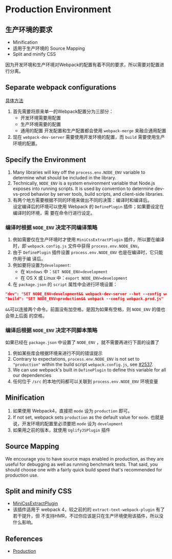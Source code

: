# Production Environment

## 生产环境的要求
* Minification
* 适用于生产环境的 Source Mapping
* Split and minify CSS

因为开发环境和生产环境对Webpack的配置有着不同的要求，所以需要对配置进行分离。

## Separate webpack configurations
[具体方法](https://webpack.js.org/guides/production/)
1. 首先需要将原来单一的Webpack配置分为三部分：
    * 开发环境需要用配置
    * 生产环境需要的配置
    * 通用的配置
      开发配置和生产配置都会使用 `webpack-merge` 来融合通用配置
2. 现在 `webpack-dev-server` 需要使用开发环境的配置，而 `build` 需要使用生产环境的配置。


## Specify the Environment
1. Many libraries will key off the `process.env.NODE_ENV` variable to determine
what should be included in the library.
2. Technically, `NODE_ENV` is a system environment variable that Node.js exposes
 into running scripts. It is used by convention to determine dev-vs-prod
behavior by server tools, build scripts, and client-side libraries.
3. 有两个地方需要根据不同的环境来做出不同的决策：编译时和编译后。  
设定编译后的环境可以使用 Webpack 的 `DefinePlugin` 插件；如果要设定在编译时的环境，需
要在命令行进行设定。

### 编译时根据 `NODE_ENV` 决定不同编译策略
1. 例如需要仅在生产环境时才使用 `MiniCssExtractPlugin` 插件，所以要在编译时，即
`webpack.config.js` 文件中获得 `process.env.NODE_ENV`。
2. 由于 `DefinePlugin` 插件设置 `process.env.NODE_ENV` 也是在编译时，它只能作用于编
译后。
3. 例如要将设置为`development`:
    * 在 `Windows` 中：`SET NODE_ENV=development`
    * 在 OS X 或 Linux 中：`export NODE_ENV=development`
4. 在 `package.json` 的 `script` 属性中会进行环境设置：
```json
"dev": "SET NODE_ENV=development&& webpack-dev-server --hot --config webpack.dev.js",
"build": "SET NODE_ENV=production&& webpack --config webpack.prod.js"
```
`&&`可以连接两个命令。前面没有加空格，是因为如果有空格，则 `NODE_ENV` 的值也会带上后面
的空格。

### 编译后根据 `NODE_ENV` 决定不同脚本策略
如果已经在 `package.json` 中设置了 `NODE_ENV` ，就不需要再进行下面的设置了  

1. 例如某些库会根据环境来进行不同的错误提示
2. Contrary to expectations, `process.env.NODE_ENV` is not set to `"production"`
 within the build script `webpack.config.js`, see [#2537](https://github.com/webpack/webpack/issues/2537).
3. We can use webpack's built in `DefinePlugin` to define this variable for all
our dependencies
4. 任何位于 `/src` 的本地代码都可以关联到 `process.env.NODE_ENV` 环境变量



## Minification
1. 如果使用 Webpack4，直接把 `mode` 设为 `production` 即可。
2. If not set, webpack sets `production` as the default value for `mode`. 也就是
说，开发环境的配置里必须要把 `mode` 设为 `development`
3. 如果用之前的版本，就使用 `UglifyJSPlugin` 插件


## Source Mapping
We encourage you to have source maps enabled in production, as they are useful
for debugging as well as running benchmark tests. That said, you should choose
one with a fairly quick build speed that's recommended for production use.


## Split and minify CSS
* [MiniCssExtractPlugin](https://webpack.js.org/plugins/mini-css-extract-plugin/)
* 该插件适用于 webpack 4，较之前的的 `extract-text-webpack-plugin` 有了若干提升，但
不支持HMR，不过你应该是只在生产环境使用该插件，所以没什么影响。


## References
* [Production](https://webpack.js.org/guides/production/)
